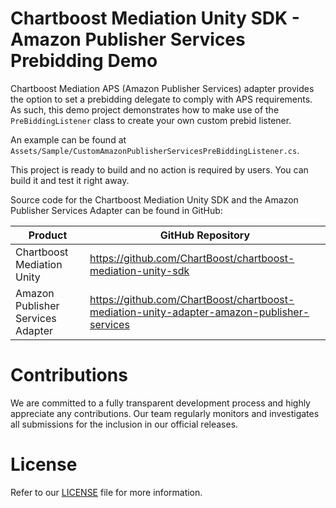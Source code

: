 # Chartboost Mediation Unity SDK - Amazon Publisher Services Prebidding Demo

Chartboost Mediation APS (Amazon Publisher Services) adapter provides the option to set a prebidding delegate to comply with APS requirements. As such, this demo project demonstrates how to make use of the `PreBiddingListener` class to create your own custom prebid listener.

An example can be found at `Assets/Sample/CustomAmazonPublisherServicesPreBiddingListener.cs`.

This project is ready to build and no action is required by users. You can build it and test it right away.

Source code for the Chartboost Mediation Unity SDK and the Amazon Publisher Services Adapter can be found in GitHub:

| Product                           | GitHub Repository                                                                          |
| --------------------------------- | ------------------------------------------------------------------------------------------ |
| Chartboost Mediation Unity        | https://github.com/ChartBoost/chartboost-mediation-unity-sdk                               |
| Amazon Publisher Services Adapter | https://github.com/ChartBoost/chartboost-mediation-unity-adapter-amazon-publisher-services |

# Contributions
We are committed to a fully transparent development process and highly appreciate any contributions. Our team regularly monitors and investigates all submissions for the inclusion in our official releases.

# License
Refer to our [LICENSE](LICENSE.md) file for more information.